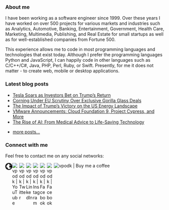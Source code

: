 ### About me

I have been working as a software engineer since 1999. Over these years I have worked on over 500 projects for various markets and industries such as Analytics, Automotive, Banking, Entertainment, Government, Health Care, Marketing, Multimedia, Publishing, and Real Estate for small startups as well as for well-established companies from Fortune 500.

This experience allows me to code in most programming languages and technologies that exist today. Although I prefer the programming languages Python and JavaScript, I can happily code in other languages such as C/C++/C#, Java, PHP, Perl, Ruby, or Swift. Presently, for me it does not matter - to create web, mobile or desktop applications.

### Latest blog posts

<!-- BLOG-POST-LIST:START -->
- [Tesla Soars as Investors Bet on Trump’s Return](https://medium.com/majordigest/tesla-soars-as-investors-bet-on-trumps-return-fec0608e81f6?source=rss-22947912adc0------2)
- [Corning Under EU Scrutiny Over Exclusive Gorilla Glass Deals](https://medium.com/majordigest/corning-under-eu-scrutiny-over-exclusive-gorilla-glass-deals-89269a8f5422?source=rss-22947912adc0------2)
- [The Impact of Trump’s Victory on the US Energy Landscape](https://medium.com/majordigest/the-impact-of-trumps-victory-on-the-us-energy-landscape-ffac955077ec?source=rss-22947912adc0------2)
- [VMware Announcements: Cloud Foundation 9, Project Cypress, and More](https://medium.com/majordigest/vmware-announcements-cloud-foundation-9-project-cypress-and-more-e1e11a12a69c?source=rss-22947912adc0------2)
- [The Rise of AI: From Medical Advice to Life-Saving Technology](https://medium.com/majordigest/the-rise-of-ai-from-medical-advice-to-life-saving-technology-8f0c6fa1219c?source=rss-22947912adc0------2)
<!-- BLOG-POST-LIST:END -->
- [more posts...](https://medium.com/@vpodk)

### Connect with me
Feel free to contact me on any social networks:

[<img align="left" alt="vpodk.com" width="22px" src="https://raw.githubusercontent.com/iconic/open-iconic/master/svg/globe.svg" />][website]
[<img align="left" alt="vpodk | YouTube" width="22px" src="https://cdn.jsdelivr.net/npm/simple-icons@v3/icons/youtube.svg" />][youtube]
[<img align="left" alt="vpodk | Twitter" width="22px" src="https://cdn.jsdelivr.net/npm/simple-icons@v3/icons/twitter.svg" />][twitter]
[<img align="left" alt="vpodk | LinkedIn" width="22px" src="https://cdn.jsdelivr.net/npm/simple-icons@v3/icons/linkedin.svg" />][linkedin]
[<img align="left" alt="vpodk | Instagram" width="22px" src="https://cdn.jsdelivr.net/npm/simple-icons@v3/icons/instagram.svg" />][instagram]
[<img align="left" alt="vpodk | Facebook" width="22px" src="https://cdn.jsdelivr.net/npm/simple-icons@v3/icons/facebook.svg" />][facebook]
[<img align="left" alt="vpodk | Facebook" width="22px" src="https://cdn.jsdelivr.net/npm/simple-icons@v3/icons/medium.svg" />][medium]
[<img align="left" alt="vpodk | Buy me a coffee" height="24px" src="https://cdn.buymeacoffee.com/buttons/default-yellow.png" />][buymeacoffee]
<br>

<!-- Meta data -->
[website]: https://vpodk.com
[twitter]: https://twitter.com/vpodk
[youtube]: https://youtube.com/@vpodk
[instagram]: https://instagram.com/vpodk
[linkedin]: https://linkedin.com/in/vpodk
[facebook]: https://facebook.com/vpodk
[medium]: https://medium.com/@vpodk
[buymeacoffee]: https://www.buymeacoffee.com/vpodk
